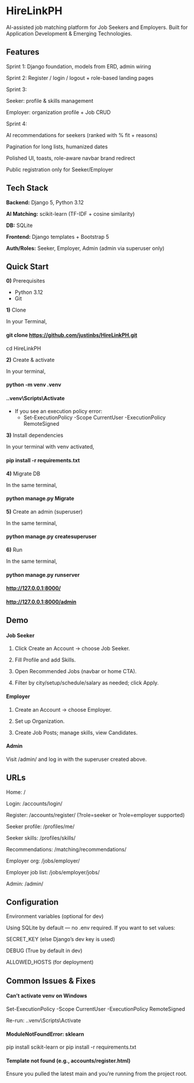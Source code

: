 
# HireLinkPH

AI-assisted job matching platform for Job Seekers and Employers. Built for Application Development & Emerging Technologies.


## Features

Sprint 1: Django foundation, models from ERD, admin wiring

Sprint 2: Register / login / logout + role-based landing pages

Sprint 3:

Seeker: profile & skills management

Employer: organization profile + Job CRUD

Sprint 4:

AI recommendations for seekers (ranked with % fit + reasons)

Pagination for long lists, humanized dates

Polished UI, toasts, role-aware navbar brand redirect

Public registration only for Seeker/Employer


## Tech Stack

**Backend:** Django 5, Python 3.12

**AI Matching:** scikit-learn (TF-IDF + cosine similarity)

**DB:** SQLite

**Frontend:** Django templates + Bootstrap 5

**Auth/Roles:** Seeker, Employer, Admin (admin via superuser only)
## Quick Start

**0)** Prerequisites

- Python 3.12
- Git

**1)** Clone

In your Terminal,

#### git clone https://github.com/justinbs/HireLinkPH.git

cd HireLinkPH


**2)** Create & activate 

In your terminal,

#### python -m venv .venv

#### .\.venv\Scripts\Activate
 - If you see an execution policy error:
    - Set-ExecutionPolicy -Scope CurrentUser -ExecutionPolicy RemoteSigned


**3)** Install dependencies

In your terminal with venv activated,

#### pip install -r requirements.txt


**4)** Migrate DB

In the same terminal,

#### python manage.py Migrate


**5)** Create an admin (superuser)

In the same terminal, 

#### python manage.py createsuperuser


**6)** Run

In the same terminal, 

#### python manage.py runserver

#### http://127.0.0.1:8000/
#### http://127.0.0.1:8000/admin
## Demo
#### Job Seeker
1) Click Create an Account → choose Job Seeker.

2) Fill Profile and add Skills.

3) Open Recommended Jobs (navbar or home CTA).

4) Filter by city/setup/schedule/salary as needed; click Apply.

#### Employer
1) Create an Account → choose Employer.

2) Set up Organization.

3) Create Job Posts; manage skills, view Candidates.

#### Admin
Visit /admin/ and log in with the superuser created above.
## URLs
Home: /

Login: /accounts/login/

Register: /accounts/register/ (?role=seeker or ?role=employer supported)

Seeker profile: /profiles/me/

Seeker skills: /profiles/skills/

Recommendations: /matching/recommendations/

Employer org: /jobs/employer/

Employer job list: /jobs/employer/jobs/

Admin: /admin/
## Configuration
Environment variables (optional for dev)

Using SQLite by default — no .env required. If you want to set values:

SECRET_KEY (else Django’s dev key is used)

DEBUG (True by default in dev)

ALLOWED_HOSTS (for deployment)
## Common Issues & Fixes
#### Can’t activate venv on Windows

Set-ExecutionPolicy -Scope CurrentUser -ExecutionPolicy RemoteSigned

Re-run: .\.venv\Scripts\Activate

#### ModuleNotFoundError: sklearn

pip install scikit-learn or pip install -r requirements.txt

#### Template not found (e.g., accounts/register.html)

Ensure you pulled the latest main and you’re running from the project root.
